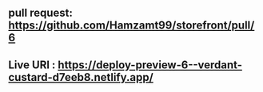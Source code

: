 ## pull request: https://github.com/Hamzamt99/storefront/pull/6
## Live URl : https://deploy-preview-6--verdant-custard-d7eeb8.netlify.app/
